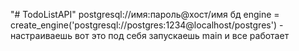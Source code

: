 "# TodoListAPI" 
postgresql://имя:пароль@хост/имя бд
engine = create_engine('postgresql://postgres:1234@localhost/postgres') - настраиваешь вот это под себя
запускаешь main и все работает